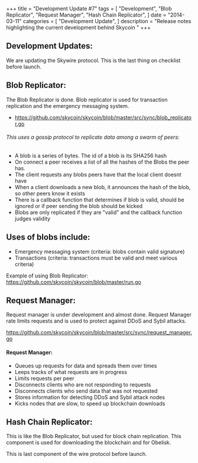 +++
title = "Development Update #7"
tags = [
    "Development",
    "Blob Replicator",
    "Request Manager",
    "Hash Chain Replicator",
]
date = "2014-03-11"
categories = [
    "Development Update",
]
description = "Release notes highlighting the current development behind Skycoin  "
+++

## Development Updates:

We are updating the Skywire protocol. This is the last thing on checklist before launch.

## Blob Replicator:

The Blob Replicator is done. Blob replicator is used for transaction replication and the emergency messaging system.

- https://github.com/skycoin/skycoin/blob/master/src/sync/blob_replicator.go

###### This uses a gossip protocol to replicate data among a swarm of peers:
- A blob is a series of bytes. The id of a blob is its SHA256 hash
- On connect a peer receives a list of all the hashes of the Blobs the peer has.
- The client requests any blobs peers have that the local client doesnt have
- When a client downloads a new blob, it announces the hash of the blob, so other peers know it exists
- There is a callback function that determines if blob is valid, should be ignored or if peer sending the blob should be kicked
- Blobs are only replicated if they  are "valid" and the callback function judges validity

## Uses of blobs include:
- Emergency messaging system (criteria: blobs contain valid signature)
- Transactions (criteria: transactions must be valid and meet various criteria)

Example of using Blob Replicator:
https://github.com/skycoin/skycoin/blob/master/run.go

## Request Manager:

Request manager is under development and almost done. Request Manager rate limits requests and is used to protect against DDoS and Sybil attacks.

https://github.com/skycoin/skycoin/blob/master/src/sync/request_manager.go

#### Request Manager:
- Queues up requests for data and spreads them over times
- Leeps tracks of what requests are in progress
- Limits requests per peer
- Disconnects clients who are not responding to requests
- Disconnects clients who send data that was not requested
- Stores information for detecting DDoS and Sybil attack nodes
- Kicks nodes that are slow, to speed up blockchain downloads

## Hash Chain Replicator:

This is like the Blob Replicator, but used for block chain replication. This component is used for downloading the blockchain and for Obelisk.

This is last component of the wire protocol before launch.
